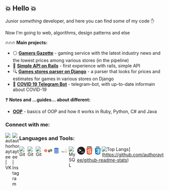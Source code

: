 ## :boom: **Hello** :boom:

Junior *something* developer, and here you can find some of my code :hand:

Now I'm going to web, algorithms, design patterns and else

:fire::fire::fire: **Main projects:**
- &#9898; [**Gamers Gazette**](../../../gamers-gazette) - gaming service with the latest industry news and the lowest prices among various stores (in the pipeline)
- 🔴 [**Simple API on Rails**](../../../rails_junior_api) - first experience with rails, simple API
- :mag: [**Games stores parser on Django**](../../../djangoGamesStoreParser) - a parser that looks for prices and estimates for games in various stores on Django
- :pill: [**COVID 19 Telegram Bot**](../../../COVID-19-Telegram-Bot) - telegram-bot, with up-to-date informain about COVID-19

:question: **Notes and ...guides... about different:**
- [**OOP**](../../../OOP) - basics of OOP and how it works in Ruby, Python, C# and Java


### Connect with me:

[<img align="left" alt="authoraytee | VK" width="22px" src="https://cdn.jsdelivr.net/npm/simple-icons@3.13.0/icons/vk.svg" />][vk]
[<img align="left" alt="authoraytee | Instagram" width="22px" src="https://cdn.jsdelivr.net/npm/simple-icons@3.13.0/icons/instagram.svg" />][instagram]





### Languages and Tools:

<img align="left" alt="Git" width="26px" src="https://cdn.jsdelivr.net/npm/simple-icons@3.13.0/icons/python.svg" /><img align="left" alt="Git" width="26px" src="https://cdn.jsdelivr.net/npm/simple-icons@3.13.0/icons/django.svg" /><img align="left" alt="Git" width="26px" src="https://cdn.jsdelivr.net/npm/simple-icons@3.13.0/icons/docker.svg" /><img align="left" alt="Git" width="26px" src="https://raw.githubusercontent.com/github/explore/80688e429a7d4ef2fca1e82350fe8e3517d3494d/topics/git/git.png" /><img align="left" alt="SQL" width="26px" src="https://raw.githubusercontent.com/github/explore/80688e429a7d4ef2fca1e82350fe8e3517d3494d/topics/sql/sql.png" /><img align="left" alt="MySQL" width="26px" src="https://raw.githubusercontent.com/github/explore/80688e429a7d4ef2fca1e82350fe8e3517d3494d/topics/mysql/mysql.png" /><img align="left" alt="MySQL" width="26px" src="https://cdn.jsdelivr.net/npm/simple-icons@3.13.0/icons/postgresql.svg" /><img align="left" alt="Terminal" width="26px" src="https://raw.githubusercontent.com/github/explore/80688e429a7d4ef2fca1e82350fe8e3517d3494d/topics/terminal/terminal.png" /><img align="left" alt="HTML5" width="26px" src="https://raw.githubusercontent.com/github/explore/80688e429a7d4ef2fca1e82350fe8e3517d3494d/topics/html/html.png" /><img align="left" alt="CSS3" width="26px" src="https://raw.githubusercontent.com/github/explore/80688e429a7d4ef2fca1e82350fe8e3517d3494d/topics/css/css.png" />



[vk]: https://vk.com/authoraytee
[instagram]: https://www.instagram.com/authoraytee/

![Top Langs](https://github-readme-stats.vercel.app/api/top-langs/?username=authoraytee&hide=GLSL,html,css,scss)](https://github.com/authoraytee/github-readme-stats)